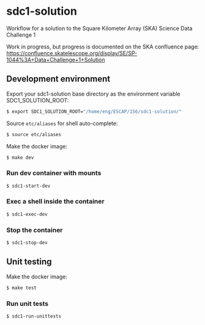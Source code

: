 # sdc1-solution

Workflow for a solution to the Square Kilometer Array (SKA) Science Data Challenge 1

Work in progress, but progress is documented on the SKA confluence page: https://confluence.skatelescope.org/display/SE/SP-1044%3A+Data+Challenge+1+Solution

## Development environment

Export your sdc1-solution base directory as the environment variable SDC1_SOLUTION_ROOT:

```bash
$ export SDC1_SOLUTION_ROOT="/home/eng/ESCAP/156/sdc1-solution/"
```

Source `etc/aliases` for shell auto-complete:

```bash
$ source etc/aliases
```

Make the docker image:

```bash
$ make dev
```

### Run dev container with mounts

```bash
$ sdc1-start-dev
```

### Exec a shell inside the container

```bash
$ sdc1-exec-dev
```

### Stop the container

```bash
$ sdc1-stop-dev
```

## Unit testing

Make the docker image:

```bash
$ make test
```

### Run unit tests

```bash
$ sdc1-run-unittests
```



